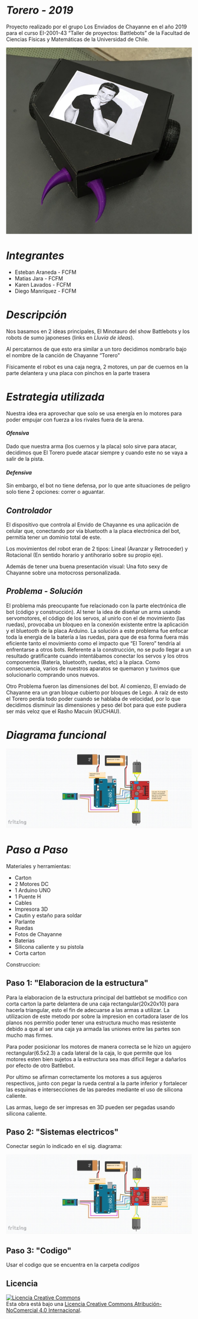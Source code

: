 ﻿# *Torero - 2019* #
Proyecto realizado por el grupo Los Enviados de Chayanne en el año 2019 para el curso EI-2001-43 “Taller de proyectos: Battlebots” de la Facultad de Ciencias Físicas y Matemáticas de la Universidad de Chile.

![Torero](/multimedia/Torero.JPG)



# *Integrantes* #
- Esteban Araneda - FCFM
- Matias Jara - FCFM
- Karen Lavados - FCFM
- Diego Manríquez - FCFM


# *Descripción* #

Nos basamos en 2 ideas principales, El Minotauro del show Battlebots y los robots de sumo japoneses (links en _Lluvia de ideas_). 

Al percatarnos de que esto era similar a un toro decidimos nombrarlo bajo el nombre de la canción de Chayanne “Torero”

Físicamente el robot es una caja negra, 2 motores, un par de cuernos en la parte delantera y una placa con pinchos en la parte trasera


# *Estrategia utilizada* #

Nuestra idea era aprovechar que solo se usa energía en lo motores para poder empujar con fuerza a los rivales fuera de la arena.

#### *Ofensiva*

Dado que nuestra arma (los cuernos y la placa) solo sirve para atacar, decidimos que El Torero puede atacar siempre y cuando este no se vaya a salir de la pista.


#### *Defensiva*

Sin embargo, el bot no tiene defensa, por lo que ante situaciones de peligro solo tiene 2 opciones: correr o aguantar.

## *Controlador*

El dispositivo que controla al Envido de Chayanne es una aplicación de celular que, conectando por vía bluetooth a la placa electrónica del bot, permitía tener un dominio total de este.

Los movimientos del robot eran de 2 tipos: Lineal (Avanzar y Retroceder) y Rotacional (En sentido horario y antihorario sobre su propio eje).

Además de tener una buena presentación visual: Una foto sexy de Chayanne sobre una motocross personalizada.


## *Problema - Solución*

El problema más preocupante fue relacionado con la parte electrónica dle bot (código y construcción). Al tener la idea de diseñar un arma usando servomotores, el código de los servos, al unirlo con el de movimiento (las ruedas), provocaba un bloqueo en la conexión existente entre la aplicación y el bluetooth de la placa Arduino. La solución a este problema fue enfocar toda la energía de la batería a las ruedas, para que de esa forma fuera más eficiente tanto el movimiento como el impacto que “El Torero” tendría al enfrentarse a otros bots. Referente a la construcción, no se pudo llegar a un resultado gratificante cuando intentábamos conectar los servos y los otros componentes (Batería, bluetooth, ruedas, etc) a la placa. Como consecuencia, varios de nuestros aparatos se quemaron y tuvimos que solucionarlo comprando unos nuevos.

Otro Problema fueron las dimensiones del bot. Al comienzo, El enviado de Chayanne era un gran bloque cubierto por bloques de Lego. A raíz de esto el Torero perdía todo poder cuando se hablaba de velocidad, por lo que decidimos disminuir las dimensiones y peso del bot para que este pudiera ser más veloz que el Rasho Macuin (KUCHAU).

# *Diagrama funcional* #

![fritz_torero](/diagrama/fritz_torero.jpeg)

# *Paso a Paso* #

Materiales y herramientas:

- Carton
- 2 Motores DC
- 1 Arduino UNO
- 1 Puente H
- Cables
- Impresora 3D
- Cautin y estaño para soldar
- Parlante
- Ruedas
- Fotos de Chayanne
- Baterias
- Silicona caliente y su pistola
- Corta carton

Construccion:

## Paso 1: "Elaboracion de la estructura"

Para la elaboracion de la estructura principal del battlebot se modifico con corta carton la parte delantera de una caja rectangular(20x20x10)  para hacerla triangular, esto el fin de adecuarse a las armas a utilizar. La utilizacion de este metodo por sobre la impresion en cortadora laser de los planos nos permitio poder tener una estructura mucho mas resistente debido a que al ser una caja ya armada las uniones entre las partes son mucho mas firmes.

Para poder posicionar los motores de manera correcta se le hizo un agujero rectangular(6.5x2.3) a cada lateral de la caja, lo que permite que los motores esten bien sujetos a la estructura sea mas dificil llegar a dañarlos por efecto de otro Battlebot.

Por ultimo se afirman correctamente los motores a sus agujeros respectivos, junto con pegar la rueda central a la parte inferior y fortalecer las esquinas e intersecciones de las paredes mediante el uso de silicona caliente.

Las armas, luego de ser impresas en 3D pueden ser pegadas usando silicona caliente.

## Paso 2: "Sistemas electricos"

Conectar según lo indicado en el sig. diagrama:

![fritz_torero](/diagrama/fritz_torero.jpeg)

## Paso 3: "Codigo"

Usar el codigo que se encuentra en la carpeta _codigos_

## Licencia
<a rel="license" href="http://creativecommons.org/licenses/by-nc/4.0/"><img alt="Licencia Creative Commons" style="border-width:0" src="https://i.creativecommons.org/l/by-nc/4.0/88x31.png" /></a><br />Esta obra está bajo una <a rel="license" href="http://creativecommons.org/licenses/by-nc/4.0/">Licencia Creative Commons Atribución-NoComercial 4.0 Internacional</a>.
